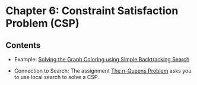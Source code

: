 # Chapter 6: Constraint Satisfaction Problem (CSP)

## Contents

* Example: [Solving the Graph Coloring using Simple Backtracking Search](CSP_graph_coloring_example.ipynb)

* Connection to Search: The assignment [The n-Queens Problem](n_queens.ipynb) asks you to use local search to solve a CSP.
